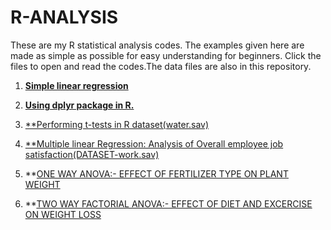 # R-ANALYSIS
These are my R statistical analysis codes.
The examples given here are made as simple as possible for easy understanding for beginners.
Click the files to open and read the codes.The data files are also in this repository.

1.  [**Simple linear regression**](https://github.com/GeorgeOduor/R-ANALYSIS/blob/master/projects/smlr.Rnw)

2.  [**Using dplyr package in R.**](https://github.com/GeorgeOduor/R-ANALYSIS/blob/master/projects/dplyr.Rmd)

3.  [**Performing t-tests in R dataset(water.sav)](https://github.com/GeorgeOduor/R-ANALYSIS/blob/master/projects/Ttests.Rmd)

4.  [**Multiple linear Regression: Analysis of Overall employee job satisfaction(DATASET-work.sav)](https://github.com/GeorgeOduor/R-ANALYSIS/blob/master/projects/MULTIPLEREG.Rmd)

5.  **[ONE WAY ANOVA:- EFFECT OF FERTILIZER TYPE ON PLANT WEIGHT](https://github.com/GeorgeOduor/R-ANALYSIS/blob/master/projects/EFFECT_OF_FERTILIZER_TYPE_ON_PLANT_WEIGHT.Rmd)

6. **[TWO WAY FACTORIAL ANOVA:- EFFECT OF DIET AND EXCERCISE ON WEIGHT LOSS](https://github.com/GeorgeOduor/R-ANALYSIS/blob/master/projects/EFFECT-OF-DIET-AND-EXERCISE-ON-WEIGHT-LOSS.Rmd)
